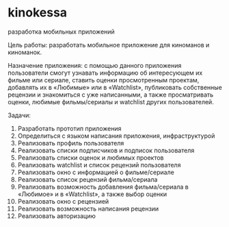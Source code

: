 # kinokessa
разработка мобильных приложений

Цель работы: разработать мобильное приложение для киноманов и киноманок. 

Назначение приложения: с помощью данного приложения пользователи смогут узнавать информацию об интересующем их фильме или сериале, ставить оценки просмотренным проектам, добавлять их в «Любимые» или в «Watchlist», публиковать собственные рецензии и знакомиться с уже написанными, а также просматривать оценки, любимые фильмы/сериалы и watchlist других пользователей.

Задачи: 
1.	Разработать прототип приложения
2.	Определиться с языком написания приложения, инфраструктурой
3.	Реализовать профиль пользователя
4.	Реализовать списки подписчиков и подписок пользователя
5.	Реализовать списки оценок и любимых проектов
6.	Реализовать watchlist и список рецензий пользователя
7.	Реализовать окно с информацией о фильме/сериале
8.	Реализовать список рецензий фильма/сериала
9.	Реализовать возможность добавления фильма/сериала в «Любимое» и в «Watchlist», а также выбор оценки
10.	Реализовать окно с рецензией
11.	Реализовать возможность написания рецензии
12.	Реализовать авторизацию
